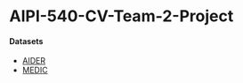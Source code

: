 # AIPI-540-CV-Team-2-Project

#### Datasets

- [AIDER](https://drive.google.com/file/d/1sRY-7OwEc3BjYNv-rRpdlJms9e4HHf2V/view?usp=sharing)
- [MEDIC](https://drive.google.com/file/d/14HXw07u0b94k-CSmrq59tqoIm_g5JdW5/view?usp=sharing)
